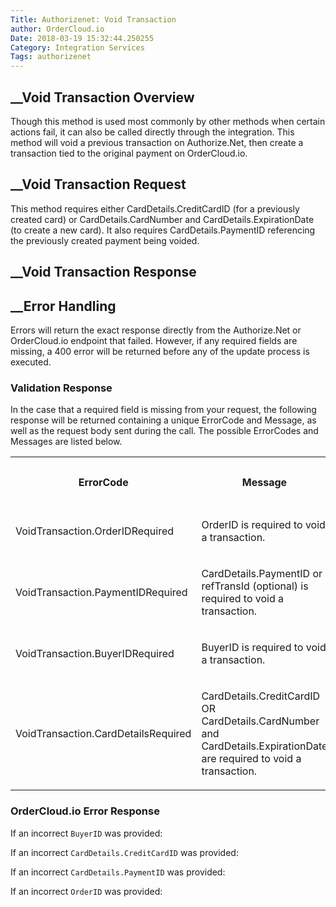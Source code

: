 ```yaml
---
Title: Authorizenet: Void Transaction
author: OrderCloud.io 
Date: 2018-03-19 15:32:44.250255
Category: Integration Services
Tags: authorizenet
---
```



##  __Void Transaction Overview

Though this method is used most commonly by other methods when certain actions
fail, it can also be called directly through the integration. This method will
void a previous transaction on Authorize.Net, then create a transaction tied
to the original payment on OrderCloud.io.

##  __Void Transaction Request

This method requires either CardDetails.CreditCardID (for a previously created
card) or CardDetails.CardNumber and CardDetails.ExpirationDate (to create a
new card). It also requires CardDetails.PaymentID referencing the previously
created payment being voided.

##  __Void Transaction Response

##  __Error Handling

Errors will return the exact response directly from the Authorize.Net or
OrderCloud.io endpoint that failed. However, if any required fields are
missing, a 400 error will be returned before any of the update process is
executed.

### Validation Response

In the case that a required field is missing from your request, the following
response will be returned containing a unique ErrorCode and Message, as well
as the request body sent during the call. The possible ErrorCodes and Messages
are listed below.  
  

<table>  
<tr>  
<th>

ErrorCode

</th>  
<th>

Message

</th>  
<th>

Status Code

</th> </tr>  
<tr>  
<td>

VoidTransaction.OrderIDRequired

</td>  
<td>

OrderID is required to void a transaction.

</td>  
<td>

400

</td> </tr>  
<tr>  
<td>

VoidTransaction.PaymentIDRequired

</td>  
<td>

CardDetails.PaymentID or refTransId (optional) is required to void a
transaction.

</td>  
<td>

400

</td> </tr>  
<tr>  
<td>

VoidTransaction.BuyerIDRequired

</td>  
<td>

BuyerID is required to void a transaction.

</td>  
<td>

400

</td> </tr>  
<tr>  
<td>

VoidTransaction.CardDetailsRequired

</td>  
<td>

CardDetails.CreditCardID OR CardDetails.CardNumber and
CardDetails.ExpirationDate are required to void a transaction.

</td>  
<td>

400

</td> </tr> </table>

### OrderCloud.io Error Response

If an incorrect `BuyerID` was provided:

If an incorrect `CardDetails.CreditCardID` was provided:

If an incorrect `CardDetails.PaymentID` was provided:

If an incorrect `OrderID` was provided:

